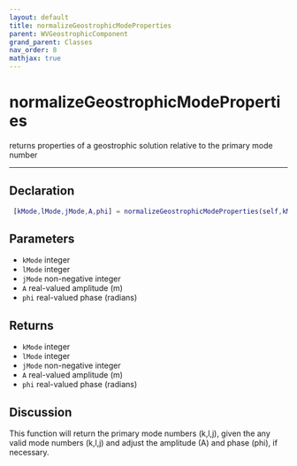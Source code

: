 ```yaml
---
layout: default
title: normalizeGeostrophicModeProperties
parent: WVGeostrophicComponent
grand_parent: Classes
nav_order: 8
mathjax: true
---
```


#  normalizeGeostrophicModeProperties

returns properties of a geostrophic solution relative to the primary mode number


---

## Declaration
```matlab
 [kMode,lMode,jMode,A,phi] = normalizeGeostrophicModeProperties(self,kMode,lMode,jMode,A,phi)
```
## Parameters
+ `kMode`  integer
+ `lMode`  integer
+ `jMode`  non-negative integer
+ `A`  real-valued amplitude (m)
+ `phi`  real-valued phase (radians)

## Returns
+ `kMode`  integer
+ `lMode`  integer
+ `jMode`  non-negative integer
+ `A`  real-valued amplitude (m)
+ `phi`  real-valued phase (radians)

## Discussion

  This function will return the primary mode numbers (k,l,j),
  given the any valid mode numbers (k,l,j) and adjust the
  amplitude (A) and phase (phi), if necessary.
 
                        
